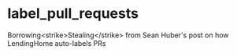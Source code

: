 # label_pull_requests
Borrowing&lt;strike>Stealing&lt;/strike> from Sean Huber's post on how LendingHome auto-labels PRs
